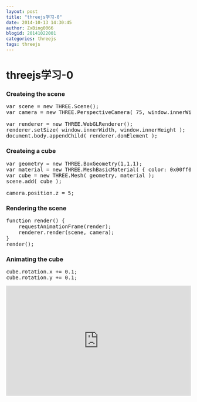 ```yaml
---
layout: post
title: "threejs学习-0"
date: 2014-10-13 14:30:45
author: ZxBing0066
blogid: 20141022001
categories: threejs
tags: threejs
---
```


# threejs学习-0 #

### Createing the scene ###

<pre class="prettyprint linenums Lang-javascript">
var scene = new THREE.Scene();
var camera = new THREE.PerspectiveCamera( 75, window.innerWidth / window.innerHeight, 0.1, 1000 );

var renderer = new THREE.WebGLRenderer();
renderer.setSize( window.innerWidth, window.innerHeight );
document.body.appendChild( renderer.domElement );
</pre>

### Createing a cube ###

<pre class="prettyprint linenums Lang-javascript">
var geometry = new THREE.BoxGeometry(1,1,1);
var material = new THREE.MeshBasicMaterial( { color: 0x00ff00 } );
var cube = new THREE.Mesh( geometry, material );
scene.add( cube );

camera.position.z = 5;
</pre>

### Rendering the scene ###

<pre class="prettyprint linenums Lang-javascript">
function render() {
    requestAnimationFrame(render);
    renderer.render(scene, camera);
}
render();
</pre>

### Animating the cube ###


<pre class="prettyprint linenums Lang-javascript">
cube.rotation.x += 0.1;
cube.rotation.y += 0.1;
</pre>

<iframe width="100%" height="300" src="http://jsfiddle.net/wbb123yu/Lr9eh7dh/embedded/result,js" allowfullscreen="allowfullscreen" frameborder="0"></iframe>
